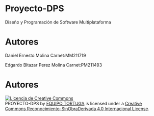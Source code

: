 # Proyecto-DPS
Diseño y Programación de Software Multiplataforma
# Autores

Daniel Ernesto Molina          Carnet:MM211719

Edgardo Bltazar Perez Molina   Carnet:PM211493
# Autores

<a rel="license" href="http://creativecommons.org/licenses/by-nd/4.0/"><img alt="Licencia de Creative Commons" style="border-width:0" src="https://i.creativecommons.org/l/by-nd/4.0/88x31.png" /></a><br /><span xmlns:dct="http://purl.org/dc/terms/" property="dct:title">PROYECTO-DPS</span> by <a xmlns:cc="http://creativecommons.org/ns#" href="https://github.com/Practica-ADS/Proyecto-DPS" property="cc:attributionName" rel="cc:attributionURL">EQUIPO TORTUGA</a> is licensed under a <a rel="license" href="http://creativecommons.org/licenses/by-nd/4.0/">Creative Commons Reconocimiento-SinObraDerivada 4.0 Internacional License</a>.

